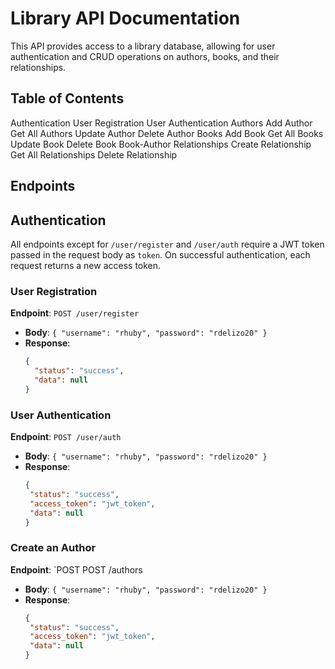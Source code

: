 # Library API Documentation

This API provides access to a library database, allowing for user authentication and CRUD operations on authors, books, and their relationships.

## Table of Contents
Authentication
User Registration
User Authentication
Authors
Add Author
Get All Authors
Update Author
Delete Author
Books
Add Book
Get All Books
Update Book
Delete Book
Book-Author Relationships
Create Relationship
Get All Relationships
Delete Relationship

## Endpoints

## Authentication

All endpoints except for `/user/register` and `/user/auth` require a JWT token passed in the request body as `token`. On successful authentication, each request returns a new access token.

### User Registration
**Endpoint**: `POST /user/register`
- **Body**: `{ "username": "rhuby", "password": "rdelizo20" }`
- **Response**:
  ```json
  {
    "status": "success",
    "data": null
  }

### User Authentication
**Endpoint**: `POST /user/auth`
- **Body**: `{ "username": "rhuby", "password": "rdelizo20" }`
- **Response**:
   ```json
  {
    "status": "success",
    "access_token": "jwt_token",
    "data": null
  }

### Create an Author
**Endpoint**: `POST POST /authors
- **Body**: `{ "username": "rhuby", "password": "rdelizo20" }`
- **Response**:
   ```json
  {
    "status": "success",
    "access_token": "jwt_token",
    "data": null
  }



